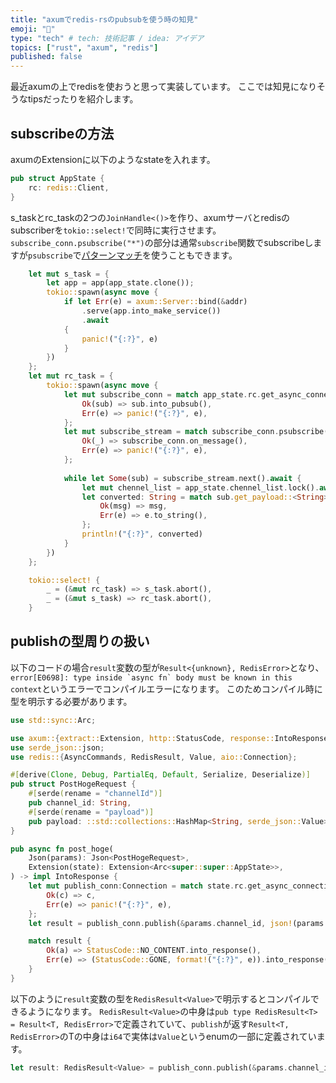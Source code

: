 ```yaml
---
title: "axumでredis-rsのpubsubを使う時の知見"
emoji: "🦀"
type: "tech" # tech: 技術記事 / idea: アイデア
topics: ["rust", "axum", "redis"]
published: false
---
```

最近axumの上でredisを使おうと思って実装しています。
ここでは知見になりそうなtipsだったりを紹介します。


## subscribeの方法

axumのExtensionに以下のようなstateを入れます。
```rust
pub struct AppState {
    rc: redis::Client,
}
```

s_taskとrc_taskの2つの`JoinHandle<()>`を作り、axumサーバとredisのsubscriberを`tokio::select!`で同時に実行させます。
`subscribe_conn.psubscribe("*")`の部分は通常`subscribe`関数でsubscribeしますが`psubscribe`で[パターンマッチ](https://redis.io/docs/manual/pubsub/#:~:text=5%0Afirst%0A%3A0-,Pattern,-%2Dmatching%20subscriptions)を使うこともできます。
```rust
    let mut s_task = {
        let app = app(app_state.clone());
        tokio::spawn(async move {
            if let Err(e) = axum::Server::bind(&addr)
                .serve(app.into_make_service())
                .await
            {
                panic!("{:?}", e)
            }
        })
    };
    let mut rc_task = {
        tokio::spawn(async move {
            let mut subscribe_conn = match app_state.rc.get_async_connection().await {
                Ok(sub) => sub.into_pubsub(),
                Err(e) => panic!("{:?}", e),
            };
            let mut subscribe_stream = match subscribe_conn.psubscribe("*").await {
                Ok(_) => subscribe_conn.on_message(),
                Err(e) => panic!("{:?}", e),
            };
    
            while let Some(sub) = subscribe_stream.next().await {
                let mut chennel_list = app_state.chennel_list.lock().await;
                let converted: String = match sub.get_payload::<String>() {
                    Ok(msg) => msg,
                    Err(e) => e.to_string(),
                };
                println!("{:?}", converted)
            }
        })
    };

    tokio::select! {
        _ = (&mut rc_task) => s_task.abort(),
        _ = (&mut s_task) => rc_task.abort(),
    }
```

## publishの型周りの扱い
以下のコードの場合`result`変数の型が`Result<{unknown}, RedisError>`となり、``error[E0698]: type inside `async fn` body must be known in this context``というエラーでコンパイルエラーになります。
このためコンパイル時に型を明示する必要があります。
```rust
use std::sync::Arc;

use axum::{extract::Extension, http::StatusCode, response::IntoResponse, Json};
use serde_json::json;
use redis::{AsyncCommands, RedisResult, Value, aio::Connection};

#[derive(Clone, Debug, PartialEq, Default, Serialize, Deserialize)]
pub struct PostHogeRequest {
    #[serde(rename = "channelId")]
    pub channel_id: String,
    #[serde(rename = "payload")]
    pub payload: ::std::collections::HashMap<String, serde_json::Value>,
}

pub async fn post_hoge(
    Json(params): Json<PostHogeRequest>,
    Extension(state): Extension<Arc<super::super::AppState>>,
) -> impl IntoResponse {
    let mut publish_conn:Connection = match state.rc.get_async_connection().await {
        Ok(c) => c,
        Err(e) => panic!("{:?}", e),
    };
    let result = publish_conn.publish(&params.channel_id, json!(params.payload).to_string()).await;

    match result {
        Ok(a) => StatusCode::NO_CONTENT.into_response(),
        Err(e) => (StatusCode::GONE, format!("{:?}", e)).into_response(),
    }
}
```
以下のように`result`変数の型を`RedisResult<Value>`で明示するとコンパイルできるようになります。
`RedisResult<Value>`の中身は`pub type RedisResult<T> = Result<T, RedisError>`で定義されていて、`publish`が返す`Result<T, RedisError>`のTの中身は`i64`で実体は`Value`というenumの一部に定義されています。
```rust
let result: RedisResult<Value> = publish_conn.publish(&params.channel_id, json!(params.payload).to_string()).await;
```

